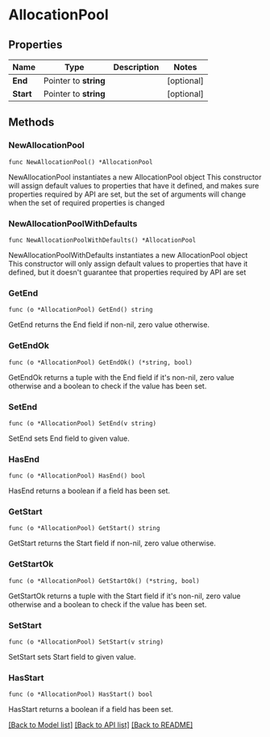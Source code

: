 # AllocationPool

## Properties

Name | Type | Description | Notes
------------ | ------------- | ------------- | -------------
**End** | Pointer to **string** |  | [optional] 
**Start** | Pointer to **string** |  | [optional] 

## Methods

### NewAllocationPool

`func NewAllocationPool() *AllocationPool`

NewAllocationPool instantiates a new AllocationPool object
This constructor will assign default values to properties that have it defined,
and makes sure properties required by API are set, but the set of arguments
will change when the set of required properties is changed

### NewAllocationPoolWithDefaults

`func NewAllocationPoolWithDefaults() *AllocationPool`

NewAllocationPoolWithDefaults instantiates a new AllocationPool object
This constructor will only assign default values to properties that have it defined,
but it doesn't guarantee that properties required by API are set

### GetEnd

`func (o *AllocationPool) GetEnd() string`

GetEnd returns the End field if non-nil, zero value otherwise.

### GetEndOk

`func (o *AllocationPool) GetEndOk() (*string, bool)`

GetEndOk returns a tuple with the End field if it's non-nil, zero value otherwise
and a boolean to check if the value has been set.

### SetEnd

`func (o *AllocationPool) SetEnd(v string)`

SetEnd sets End field to given value.

### HasEnd

`func (o *AllocationPool) HasEnd() bool`

HasEnd returns a boolean if a field has been set.

### GetStart

`func (o *AllocationPool) GetStart() string`

GetStart returns the Start field if non-nil, zero value otherwise.

### GetStartOk

`func (o *AllocationPool) GetStartOk() (*string, bool)`

GetStartOk returns a tuple with the Start field if it's non-nil, zero value otherwise
and a boolean to check if the value has been set.

### SetStart

`func (o *AllocationPool) SetStart(v string)`

SetStart sets Start field to given value.

### HasStart

`func (o *AllocationPool) HasStart() bool`

HasStart returns a boolean if a field has been set.


[[Back to Model list]](../README.md#documentation-for-models) [[Back to API list]](../README.md#documentation-for-api-endpoints) [[Back to README]](../README.md)


